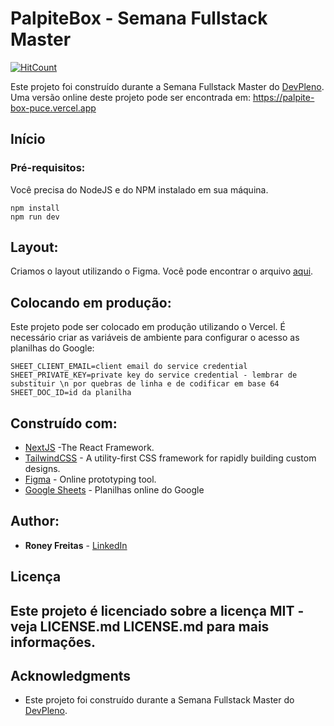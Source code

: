 # PalpiteBox - Semana Fullstack Master

[![HitCount](http://hits.dwyl.com/roneydev01/roneydev01/palpite-box.svg)](http://hits.dwyl.com/roneydev01/roneydev01/palpite-box)

Este projeto foi construído durante a Semana Fullstack Master do [DevPleno](https://devpleno.com). Uma versão online deste projeto pode ser encontrada em: https://palpite-box-puce.vercel.app

## Início



### Pré-requisitos:

Você precisa do NodeJS e do NPM instalado em sua máquina.

```
npm install
npm run dev
```

## Layout:

Criamos o layout utilizando o Figma. Você pode encontrar o arquivo [aqui](https://www.figma.com/file/HxvAYhS6l7UDI49u8uLdaC/palpite-box?node-id=0%3A1).

## Colocando em produção:

Este projeto pode ser colocado em produção utilizando o Vercel. É necessário criar as variáveis de ambiente para configurar o acesso as planilhas do Google:

```
SHEET_CLIENT_EMAIL=client email do service credential
SHEET_PRIVATE_KEY=private key do service credential - lembrar de substituir \n por quebras de linha e de codificar em base 64
SHEET_DOC_ID=id da planilha
```

## Construído com:

* [NextJS](https://nextjs.org/) -The React Framework.
* [TailwindCSS](https://tailwindcss.com/) - A utility-first CSS framework for
rapidly building custom designs.
* [Figma](https://figma.com/) - Online prototyping tool.
* [Google Sheets](https://drive.google.com) - Planilhas online do Google

## Author:

* **Roney Freitas** - [LinkedIn](https://www.linkedin.com/in/roney-freitas-99b264114/)


## Licença

## Este projeto é licenciado sobre a licença MIT - veja LICENSE.md LICENSE.md para mais informações.

## Acknowledgments

* Este projeto foi construído durante a Semana Fullstack Master do [DevPleno](https://devpleno.com).
